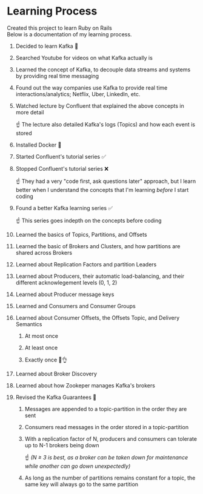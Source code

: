 # Learning Process

Created this project to learn Ruby on Rails<br>
Below is a documentation of my learning process.

1. Decided to learn Kafka 🥳

2. Searched Youtube for videos on what Kafka actually is

2. Learned the concept of Kafka, to decouple data streams and systems by providing real time messaging

3. Found out the way companies use Kafka to provide real time interactions/analytics; Netflix, Uber, LinkedIn, etc.

4. Watched lecture by Confluent that explained the above concepts in more detail

   ☝ The lecture also detailed Kafka's logs (Topics) and how each event is stored

5. Installed Docker 🐳

6. Started Confluent's tutorial series ✅

7. Stopped Confluent's tutorial series ❌ 
	
   ☝ They had a very "code first, ask questions later" approach, but I learn better when I understand the concepts that I'm learning _before_ I start coding

8. Found a better Kafka learning series ✅

    ☝ This series goes indepth on the concepts before coding

9. Learned the basics of Topics, Partitions, and Offsets

10. Learned the basic of Brokers and Clusters, and how partitions are shared across Brokers

11. Learned about Replication Factors and partition Leaders

12. Learned about Producers, their automatic load-balancing, and their different acknowlegement levels (0, 1, 2)

13. Learned about Producer message keys

15. Learned and Consumers and Consumer Groups

16. Learned about Consumer Offsets, the Offsets Topic, and Delivery Semantics

    1. At most once
    
    2. At least once
    
    3. Exactly once 🤩👌

17. Learned about Broker Discovery

18. Learned about how Zookeper manages Kafka's brokers

19. Revised the Kafka Guarantees 📜

    1. Messages are appended to a topic-partition in the order they are sent

    2. Consumers read messages in the order stored in a topic-partition

    3. With a replication factor of N, producers and consumers can tolerate up to N-1 brokers being down

        ☝ _(N ≥ 3 is best, as a broker can be taken down for maintenance while another can go down unexpectedly)_

    4. As long as the number of partitions remains constant for a topic, the same key will always go to the same partition
